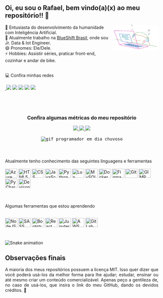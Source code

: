 <!-- Inicio Cabeçalho -->

<!-- Quem sou eu -->
## Oi, eu sou o Rafael, bem vindo(a)(x) ao meu repositório!! 🖖

<!-- Gif pequeno com fundo transparente e formas de alinhamento -->
<img align="right" width="30%" alt="cover" loading="lazy" src="assets/cat.gif" title="Rafael Costa">

<!-- Descrição pessoal -->
🤖 Entusiasta do desenvolvimento da humanidade com Inteligência Artificial. <br>
💼 Atualmente trabalho na [BlueShift Brasil](https://blueshift.com.br/), onde sou Jr. Data & Iot Engineer. <br>
😄 Pronomes: Ele/Dele. <br>
⚡ Hobbies: Assistir séries, praticar front-end, cozinhar e andar de bike. <br>
<!-- Fim do cabeçalho -->

<!-- Meus contatos -->
<br>
💻 Confira minhas redes 
<div>
<br>
<!-- Com markdown não da para abrir em outra página, então a marcação _blak não funciona -->
<a href="https://www.linkedin.com/in/rafaelbhcosta/" alt="Linkedin"> <img src="https://img.shields.io/badge/-Linkedin-1A1C26?style=for-the-badge&logo=Linkedin&logoColor=3BBFA7&link=https://www.linkedin.com/in/rafaelbhcosta/"/></a>
<a href="https://www.instagram.com/task.dev/" alt="Instagram"><img src="https://img.shields.io/badge/-Instagram-1A1C26?style=for-the-badge&logo=Instagram&logoColor=3BBFA7&link=https://www.instagram.com/task.dev/"/></a>
<a href="https://discord.gg/rv6gCMt2UN" alt="Discord"><img src="https://img.shields.io/badge/-Discord-1A1C26?style=for-the-badge&logo=Discord&logoColor=3BBFA7&link=https://discord.gg/rv6gCMt2UN"/></a> 
<a href="https://www.youtube.com/channel/UCOraid8V8VIachUMWXbHQyQ" alt="Youtube"><img src="https://img.shields.io/badge/-Youtube-1A1C26?style=for-the-badge&logo=Youtube&logoColor=3BBFA7&link=https://www.youtube.com/channel/UCOraid8V8VIachUMWXbHQyQ"/></a> 
<!-- O email vai abrir o sistema de email do computador e não uma aba no navegador -->
<a href="mailto:bhcosta.rafael@gmail.com" alt="Gmail"><img src="https://img.shields.io/badge/Gmail-1A1C26?style=for-the-badge&logo=Gmail&logoColor=3BBFA7"/></a>
</div>

#

<!-- Sistemas de métricas podem ser consultadas nos meus repositórios com estrela para mais estilos -->
<div align="center">
<br>

<!-- Tomar cuidado com as cores, pode várias algumas entre os quadrados, mesmo com o mesmo tema -->
### Confira algumas métricas do meu repositório
  <a href="https://github.com/rafaelbhcosta">
  <img height="150em" src="https://github-readme-stats.vercel.app/api?username=rafaelbhcosta&show_icons=true&theme=prussian&include_all_commits=true&count_private=true"/>
  <img height="150em" src="https://github-readme-stats.vercel.app/api/top-langs/?username=rafaelbhcosta&layout=compact&langs_count=7&theme=prussian"/>
  <img height="150em" src="https://github-readme-streak-stats.herokuapp.com/?user=rafaelbhcosta&theme=prussian&hide_border=true" />
  </a>
</div>
<br>

<!-- A tag kbd cria uma moldura em volta da imagem -->
<kbd>
  <!-- Uso de gif apenas para tirar um pouco da seriedade do perfil e ficar mais descontraido -->
  <div align="center">
  <img src="https://i.pinimg.com/originals/b5/fd/3f/b5fd3fbe984103e08b9482471484394b.gif" alt="gif programador em dia chuvoso">
  </div>
</kbd>

#

<!-- Para os conhecimentos optei pelos logos para ficar menos cansativo -->
<br>
Atualmente tenho conhecimento das seguintes linguagens e ferramentas

<!-- Nem todo mundo conhece todos os logos, então criei um sistema com title, onde ao passar o mouse por cima o nome aparece -->
<div style="display: inline_block"><br>
    <img height="30" width="40" title="Azure Services" src="https://cdn.jsdelivr.net/gh/devicons/devicon/icons/azure/azure-original.svg" />
    <img height="30" width="40" title="HTML5" src="https://cdn.jsdelivr.net/gh/devicons/devicon/icons/html5/html5-original.svg" />
    <img height="30" width="40" title="CSS" src="https://cdn.jsdelivr.net/gh/devicons/devicon/icons/css3/css3-original.svg" />
    <img height="30" width="40" title="JavaScript" src="https://cdn.jsdelivr.net/gh/devicons/devicon/icons/javascript/javascript-original.svg" />
    <img height="30" width="40" title="Python" src="https://cdn.jsdelivr.net/gh/devicons/devicon/icons/python/python-original.svg" />
    <img height="30" width="40" title="Lua" src="https://cdn.jsdelivr.net/gh/devicons/devicon/icons/lua/lua-original-wordmark.svg" />
    <img height="30" width="40" title="MySQL" src="https://cdn.jsdelivr.net/gh/devicons/devicon/icons/mysql/mysql-original.svg" />
    <img height="30" width="40" title="Docker" src="https://cdn.jsdelivr.net/gh/devicons/devicon/icons/docker/docker-plain.svg" />
    <img height="30" width="40" title="Figma" src="https://cdn.jsdelivr.net/gh/devicons/devicon/icons/figma/figma-original.svg" />
    <img height="30" width="40" title="Git" src="https://cdn.jsdelivr.net/gh/devicons/devicon/icons/git/git-original.svg" />
    <img height="30" width="40" title="GIMP" src="https://cdn.jsdelivr.net/gh/devicons/devicon/icons/gimp/gimp-original.svg" />
    <img height="30" width="40" title="PyCharm" src="https://cdn.jsdelivr.net/gh/devicons/devicon/icons/pycharm/pycharm-original.svg" />
    <img height="30" width="40" title="Devicon" src="https://cdn.jsdelivr.net/gh/devicons/devicon/icons/devicon/devicon-original.svg" />
</div>
<br>
<br>

<!-- Decidi por o conteúdo em aprendizado a parte, apenas para fins esteticos  -->
Algumas ferramentas que estou aprendendo
<div style="display: inline_block"><br>
    <img height="30" width="40" title="NodeJS" src="https://cdn.jsdelivr.net/gh/devicons/devicon/icons/nodejs/nodejs-original.svg" />
    <img height="30" width="40" title="SASS" src="https://cdn.jsdelivr.net/gh/devicons/devicon/icons/sass/sass-original.svg" />
    <img height="30" width="40" title="Bootstrap" src="https://cdn.jsdelivr.net/gh/devicons/devicon/icons/bootstrap/bootstrap-original.svg" />
    <img height="30" width="40" title="React" src="https://cdn.jsdelivr.net/gh/devicons/devicon/icons/react/react-original.svg" />
    <img height="30" width="40" title="Jupyter" src="https://cdn.jsdelivr.net/gh/devicons/devicon/icons/jupyter/jupyter-original.svg" />
    <img height="30" width="40" title="AWS Services" src="https://cdn.jsdelivr.net/gh/devicons/devicon/icons/amazonwebservices/amazonwebservices-original.svg" />
    <img height="30" width="40" title="GitLab" src="https://cdn.jsdelivr.net/gh/devicons/devicon/icons/gitlab/gitlab-original.svg" />
</div>

#

<!-- Clássica cobrinha do github para deixar o perfil mais descontraido -->
<div>

  ![Snake animation](https://github.com/rafaelbhcosta/rafaelbhcosta/blob/output/github-contribution-grid-snake.svg)
</div>

<!-- Observação final para que fique claro o como gostaia que fosse o uso dos meus repositórios -->
## Observações finais
<div align="justify">
A maioria dos meus repositórios possuem a licença MIT. Isso quer dizer que você  poderá usá-los da melhor forma para lhe ajudar; estudar, ensinar ou até mesmo criar um conteúdo comercializável. Apenas peço a gentileza de, no caso de usá-los, que insira o link do meu GitHub, dando os devidos créditos. 🙂
</div>

<!-- Sim meu readme ficou GIGANTEEEEE, mas acho que o readme tem que falar o máximo de você, optei por algo mais extenso mas que ficasse bonito -->

<!-- Como eu me conheço semana que vem posso mudar todo meu readme e deixar bem pequeno, mas no momento é esse mesmo kkkk -->